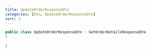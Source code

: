 ```yaml
---
title: UpdateOrderResponseDto
categories: [Dto, UpdateOrderResponseDto]
sort: 2
---
```


```csharp
public class UpdateOrderResponseDto : GetOrderDetailsResponseDto
{
    
}
```